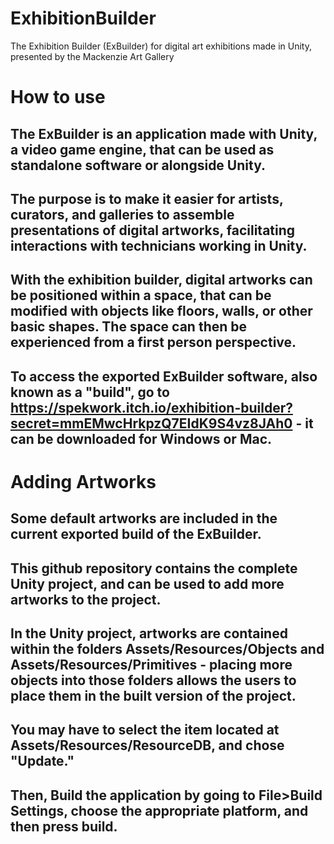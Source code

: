 # ExhibitionBuilder
 The Exhibition Builder (ExBuilder) for digital art exhibitions made in Unity, presented by the Mackenzie Art Gallery
# How to use
##    The ExBuilder is an application made with Unity, a video game engine, that can be used as standalone software or alongside Unity.
##    The purpose is to make it easier for artists, curators, and galleries to assemble presentations of digital artworks, facilitating interactions with technicians working in Unity.
##    With the exhibition builder, digital artworks can be positioned within a space, that can be modified with objects like floors, walls, or other basic shapes. The space can then be experienced from a first person perspective.
##    To access the exported ExBuilder software, also known as a "build", go to https://spekwork.itch.io/exhibition-builder?secret=mmEMwcHrkpzQ7EIdK9S4vz8JAh0 - it can be downloaded for Windows or Mac.
# Adding Artworks
##    Some default artworks are included in the current exported build of the ExBuilder.
##    This github repository contains the complete Unity project, and can be used to add more artworks to the project.
##    In the Unity project, artworks are contained within the folders Assets/Resources/Objects and Assets/Resources/Primitives - placing more objects into those folders allows the users to place them in the built version of the project. 
##    You may have to select the item located at Assets/Resources/ResourceDB, and chose "Update."
##    Then, Build the application by going to File>Build Settings, choose the appropriate platform, and then press build. 
